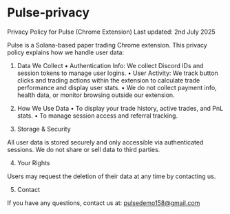 # Pulse-privacy
Privacy Policy for Pulse (Chrome Extension)
Last updated: 2nd July 2025

Pulse is a Solana-based paper trading Chrome extension. This privacy policy explains how we handle user data:

1. Data We Collect
	•	Authentication Info: We collect Discord IDs and session tokens to manage user logins.
	•	User Activity: We track button clicks and trading actions within the extension to calculate trade performance and display user stats.
	•	We do not collect payment info, health data, or monitor browsing outside our extension.

2. How We Use Data
	•	To display your trade history, active trades, and PnL stats.
	•	To manage session access and referral tracking.

3. Storage & Security

All user data is stored securely and only accessible via authenticated sessions. We do not share or sell data to third parties.

4. Your Rights

Users may request the deletion of their data at any time by contacting us.

5. Contact

If you have any questions, contact us at: pulsedemo158@gmail.com
